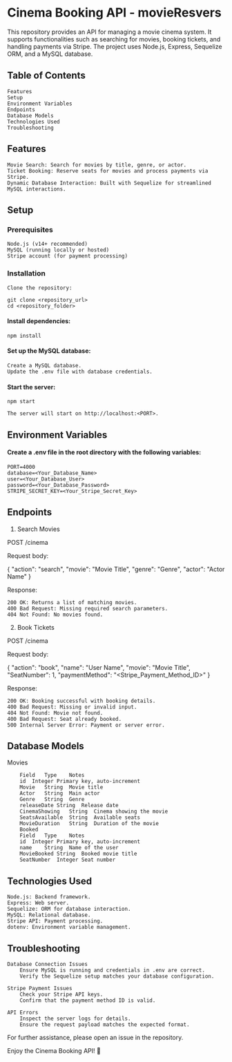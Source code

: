 # Cinema Booking API - movieResvers

This repository provides an API for managing a movie cinema system. It supports functionalities such as searching for movies, booking tickets, and handling payments via Stripe. The project uses Node.js, Express, Sequelize ORM, and a MySQL database.

## Table of Contents

    Features
    Setup
    Environment Variables
    Endpoints
    Database Models
    Technologies Used
    Troubleshooting

## Features

    Movie Search: Search for movies by title, genre, or actor.
    Ticket Booking: Reserve seats for movies and process payments via Stripe.
    Dynamic Database Interaction: Built with Sequelize for streamlined MySQL interactions.

## Setup

### Prerequisites

    Node.js (v14+ recommended)
    MySQL (running locally or hosted)
    Stripe account (for payment processing)

### Installation

    Clone the repository:

    git clone <repository_url>
    cd <repository_folder>

#### Install dependencies:

    npm install

#### Set up the MySQL database:

    Create a MySQL database.
    Update the .env file with database credentials.

#### Start the server:

    npm start

    The server will start on http://localhost:<PORT>.

## Environment Variables

#### Create a .env file in the root directory with the following variables:

    PORT=4000
    database=<Your_Database_Name>
    user=<Your_Database_User>
    password=<Your_Database_Password>
    STRIPE_SECRET_KEY=<Your_Stripe_Secret_Key>

## Endpoints

1. Search Movies

POST /cinema

Request body:

{
"action": "search",
"movie": "Movie Title",
"genre": "Genre",
"actor": "Actor Name"
}

Response:

    200 OK: Returns a list of matching movies.
    400 Bad Request: Missing required search parameters.
    404 Not Found: No movies found.

2. Book Tickets

POST /cinema

Request body:

{
"action": "book",
"name": "User Name",
"movie": "Movie Title",
"SeatNumber": 1,
"paymentMethod": "<Stripe_Payment_Method_ID>"
}

Response:

    200 OK: Booking successful with booking details.
    400 Bad Request: Missing or invalid input.
    404 Not Found: Movie not found.
    400 Bad Request: Seat already booked.
    500 Internal Server Error: Payment or server error.

## Database Models

Movies

        Field	Type	Notes
        id	Integer	Primary key, auto-increment
        Movie	String	Movie title
        Actor	String	Main actor
        Genre	String	Genre
        releaseDate	String	Release date
        CinemaShowing	String	Cinema showing the movie
        SeatsAvailable	String	Available seats
        MovieDuration	String	Duration of the movie
        Booked
        Field	Type	Notes
        id	Integer	Primary key, auto-increment
        name	String	Name of the user
        MovieBooked	String	Booked movie title
        SeatNumber	Integer	Seat number

## Technologies Used

    Node.js: Backend framework.
    Express: Web server.
    Sequelize: ORM for database interaction.
    MySQL: Relational database.
    Stripe API: Payment processing.
    dotenv: Environment variable management.

## Troubleshooting

    Database Connection Issues
        Ensure MySQL is running and credentials in .env are correct.
        Verify the Sequelize setup matches your database configuration.

    Stripe Payment Issues
        Check your Stripe API keys.
        Confirm that the payment method ID is valid.

    API Errors
        Inspect the server logs for details.
        Ensure the request payload matches the expected format.

For further assistance, please open an issue in the repository.

Enjoy the Cinema Booking API! 🚀
